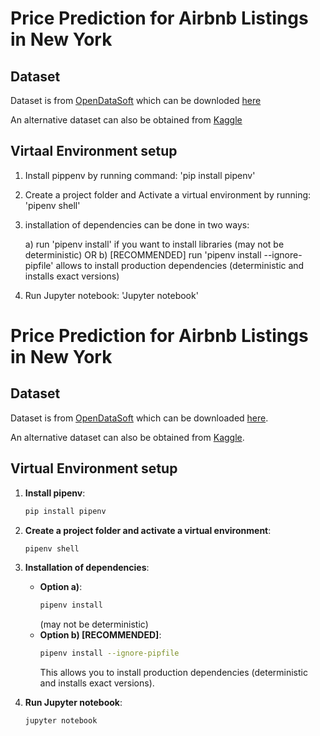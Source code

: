 # Price Prediction for Airbnb Listings in New York

## Dataset

Dataset is from [OpenDataSoft](https://public.opendatasoft.com/explore/dataset/air-bnb-listings/information/?disjunctive.neighbourhood&disjunctive.column_10&disjunctive.city) which can be downloded [here](https://insideairbnb.com/get-the-data/)

An alternative dataset can also be obtained from [Kaggle](https://www.kaggle.com/datasets/dgomonov/new-york-city-airbnb-open-data)

## Virtaal Environment setup

1. Install pippenv by running command: 'pip install pipenv'
2. Create a project folder and Activate a virtual environment by running: 'pipenv shell'
3. installation of dependencies can be done in two ways:

   a) run 'pipenv install' if you want to install libraries (may not be deterministic) OR
   b) [RECOMMENDED] run 'pipenv install --ignore-pipfile' allows to install production dependencies (deterministic and installs exact versions)

4. Run Jupyter notebook: 'Jupyter notebook'

# Price Prediction for Airbnb Listings in New York

## Dataset

Dataset is from [OpenDataSoft](https://public.opendatasoft.com/explore/dataset/air-bnb-listings/information/?disjunctive.neighbourhood&disjunctive.column_10&disjunctive.city) which can be downloaded [here](https://insideairbnb.com/get-the-data/).

An alternative dataset can also be obtained from [Kaggle](https://www.kaggle.com/datasets/dgomonov/new-york-city-airbnb-open-data).

## Virtual Environment setup

1. **Install pipenv**:

   ```bash
   pip install pipenv
   ```

2. **Create a project folder and activate a virtual environment**:

   ```bash
   pipenv shell
   ```

3. **Installation of dependencies**:

   - **Option a)**:
     ```bash
     pipenv install
     ```
     (may not be deterministic)
   - **Option b) [RECOMMENDED]**:
     ```bash
     pipenv install --ignore-pipfile
     ```
     This allows you to install production dependencies (deterministic and installs exact versions).

4. **Run Jupyter notebook**:
   ```bash
   jupyter notebook
   ```
